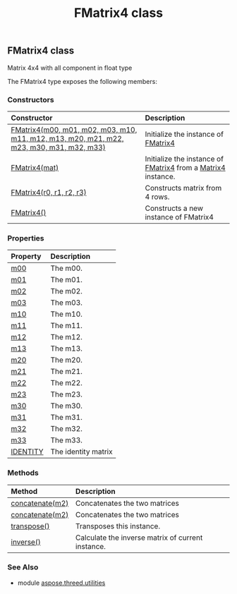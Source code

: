 ﻿---
title: FMatrix4 class
second_title: Aspose.3D for Python via .NET API References
description: 
type: docs
weight: 40
url: /python-net/aspose.threed.utilities/fmatrix4/
is_root: false
---

## FMatrix4 class

Matrix 4x4 with all component in float type



The FMatrix4 type exposes the following members:

### Constructors
| Constructor | Description |
| :- | :- |
| [FMatrix4(m00, m01, m02, m03, m10, m11, m12, m13, m20, m21, m22, m23, m30, m31, m32, m33)](/3d/python-net/aspose.threed.utilities/fmatrix4/__init__/#float-float-float-float-float-float-float-float-float-float-float-float-float-float-float-float) | Initialize the instance of [FMatrix4](/3d/python-net/aspose.threed.utilities/fmatrix4) |
| [FMatrix4(mat)](/3d/python-net/aspose.threed.utilities/fmatrix4/__init__/#Matrix4) | Initialize the instance of [FMatrix4](/3d/python-net/aspose.threed.utilities/fmatrix4) from a [Matrix4](/3d/python-net/aspose.threed.utilities/matrix4) instance. |
| [FMatrix4(r0, r1, r2, r3)](/3d/python-net/aspose.threed.utilities/fmatrix4/__init__/#FVector4-FVector4-FVector4-FVector4) | Constructs matrix from 4 rows. |
| [FMatrix4()](/3d/python-net/aspose.threed.utilities/fmatrix4/__init__/#) | Constructs a new instance of FMatrix4 |


### Properties
| Property | Description |
| :- | :- |
| [m00](/3d/python-net/aspose.threed.utilities/fmatrix4/m00) | The m00. |
| [m01](/3d/python-net/aspose.threed.utilities/fmatrix4/m01) | The m01. |
| [m02](/3d/python-net/aspose.threed.utilities/fmatrix4/m02) | The m02. |
| [m03](/3d/python-net/aspose.threed.utilities/fmatrix4/m03) | The m03. |
| [m10](/3d/python-net/aspose.threed.utilities/fmatrix4/m10) | The m10. |
| [m11](/3d/python-net/aspose.threed.utilities/fmatrix4/m11) | The m11. |
| [m12](/3d/python-net/aspose.threed.utilities/fmatrix4/m12) | The m12. |
| [m13](/3d/python-net/aspose.threed.utilities/fmatrix4/m13) | The m13. |
| [m20](/3d/python-net/aspose.threed.utilities/fmatrix4/m20) | The m20. |
| [m21](/3d/python-net/aspose.threed.utilities/fmatrix4/m21) | The m21. |
| [m22](/3d/python-net/aspose.threed.utilities/fmatrix4/m22) | The m22. |
| [m23](/3d/python-net/aspose.threed.utilities/fmatrix4/m23) | The m23. |
| [m30](/3d/python-net/aspose.threed.utilities/fmatrix4/m30) | The m30. |
| [m31](/3d/python-net/aspose.threed.utilities/fmatrix4/m31) | The m31. |
| [m32](/3d/python-net/aspose.threed.utilities/fmatrix4/m32) | The m32. |
| [m33](/3d/python-net/aspose.threed.utilities/fmatrix4/m33) | The m33. |
| [IDENTITY](/3d/python-net/aspose.threed.utilities/fmatrix4/IDENTITY) | The identity matrix |


### Methods
| Method | Description |
| :- | :- |
| [concatenate(m2)](/3d/python-net/aspose.threed.utilities/fmatrix4/concatenate/#FMatrix4) | Concatenates the two matrices |
| [concatenate(m2)](/3d/python-net/aspose.threed.utilities/fmatrix4/concatenate/#Matrix4) | Concatenates the two matrices |
| [transpose()](/3d/python-net/aspose.threed.utilities/fmatrix4/transpose/#) | Transposes this instance. |
| [inverse()](/3d/python-net/aspose.threed.utilities/fmatrix4/inverse/#) | Calculate the inverse matrix of current instance. |


### See Also

* module [aspose.threed.utilities](../)
